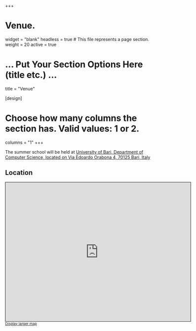 +++
# Venue.
widget = "blank"
headless = true  # This file represents a page section.
weight = 20
active = true 

# ... Put Your Section Options Here (title etc.) ...
title = "Venue"

[design]
  # Choose how many columns the section has. Valid values: 1 or 2.
  columns = "1"
+++

The summer school will be held at [University of Bari, Department of Computer Science, located on Via Edoardo Orabona 4, 70125 Bari, Italy](https://www.google.com/maps/place/Universit%C3%A0+degli+Studi+di+Bari+-+Dipartimento+di+Informatica/@41.1097356,16.8789327,17z/data=!3m1!4b1!4m6!3m5!1s0x1347e84ee4ac5023:0x2fa7d7c509b8013f!8m2!3d41.1097316!4d16.8815076!16s%2Fg%2F1tdlqy_6?entry=ttu)



## Location
<iframe width="600" height="450" src="https://www.openstreetmap.org/export/embed.html?bbox=16.880273222923282%2C41.1090696638471%2C16.882783770561222%2C41.11036304975698&amp;layer=mapnik&amp;marker=41.10971632968076%2C16.88152849674225" style="border: 1px solid black"></iframe><br/><small><a href="https://www.openstreetmap.org/?mlat=41.10972&amp;mlon=16.88153#map=19/41.10972/16.88153">Display larger map</a></small>

<!--
### Reaching the venue 
- **Walking:**  12 minutes walk from Nørreport.
- **By train:** Several regional trains stop at Nørreport, one of the main stations in Copenhagen.
- **By bus:** Several bus lines stop at Nørreport station.
- **By air:** From CPH airport to Nørreport with metro line M2.

## Hotels
Copenhagen is an attractive tourist destination with plenty of hotels, hostels, B&Bs, etc.


The following hotels are recommended:
- **[Scandic Nørreport](https://www.scandichotels.dk/hoteller/danmark/kobenhavn/scandic-norreport?&cmpid=ppc_BH2d&s_kwcid=AL!7589!3!650888367105!e!!g!!scandic%20n%C3%B8rreport&gclid=EAIaIQobChMIj_fMxeqo_gIVOoCDBx1HggyQEAAYASAAEgJJz_D_BwE&gclsrc=aw.ds)** (35 queen-size rooms)  
Availability: 10/06/2023 or 12/06/2023 to 16/06/2023  
School discount: 15% discount using the booking code BOOK110623
- **[Cabinn Copenhagen](https://www.cabinn.com/hotel/cabinn-copenhagen)** (40 standard rooms)  
Availability: 10/06/2023 to 16/06/2023  
School discount: 15% discount using the booking code BLKKØBENH_006

- **[Zleep Hotel Copenhagen Arena](https://www.zleep.com/da/hotel/copenhagen-arena/?gclid=EAIaIQobChMItq2G4Oqo_gIV0_Z3Ch2ccA33EAAYAiAAEgL_2vD_BwE)** (40 flex rooms)   
Availability: 12/06/2023 to 16/06/2023  
School discount: 15% discount using the booking code PROKU120623

**N.B.:** Please note that all pre-reserved rooms above will be released again 30 days prior to the booking period, and therefore, we cannot guarantee availability after this time. You will, however, be able to use the codes and booking systems until the reservation period begins, should there still be rooms available.

Try to book your room as soon as possible, June is the peak season for tourists in Copenhagen, and rooms will quickly run out.
-->